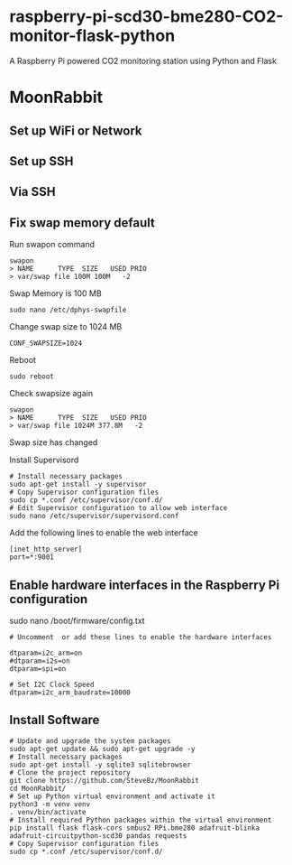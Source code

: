 # raspberry-pi-scd30-bme280-CO2-monitor-flask-python
A Raspberry Pi powered CO2 monitoring station using Python and Flask  

# MoonRabbit

## Set up WiFi or Network

## Set up SSH

## Via SSH
## Fix swap memory default
Run swapon command
```
swapon
> NAME      TYPE  SIZE   USED PRIO
> var/swap file 100M 100M   -2
```
Swap Memory is 100 MB
```
sudo nano /etc/dphys-swapfile
```
Change swap size to 1024 MB
```
CONF_SWAPSIZE=1024
```
Reboot
```
sudo reboot
```
Check swapsize again
```
swapon
> NAME      TYPE  SIZE   USED PRIO
> var/swap file 1024M 377.8M   -2
```
Swap size has changed

Install Supervisord
```
# Install necessary packages
sudo apt-get install -y supervisor 
# Copy Supervisor configuration files
sudo cp *.conf /etc/supervisor/conf.d/
# Edit Supervisor configuration to allow web interface
sudo nano /etc/supervisor/supervisord.conf
```

Add the following lines to enable the web interface
```
[inet_http_server]
port=*:9001
```

## Enable hardware interfaces in the Raspberry Pi configuration
sudo nano /boot/firmware/config.txt

```
# Uncomment  or add these lines to enable the hardware interfaces

dtparam=i2c_arm=on
#dtparam=i2s=on
dtparam=spi=on

# Set I2C Clock Speed
dtparam=i2c_arm_baudrate=10000
```

## Install Software
```
# Update and upgrade the system packages
sudo apt-get update && sudo apt-get upgrade -y
# Install necessary packages
sudo apt-get install -y sqlite3 sqlitebrowser
# Clone the project repository
git clone https://github.com/SteveBz/MoonRabbit
cd MoonRabbit/
# Set up Python virtual environment and activate it
python3 -m venv venv
. venv/bin/activate
# Install required Python packages within the virtual environment
pip install flask flask-cors smbus2 RPi.bme280 adafruit-blinka adafruit-circuitpython-scd30 pandas requests
# Copy Supervisor configuration files
sudo cp *.conf /etc/supervisor/conf.d/
```

